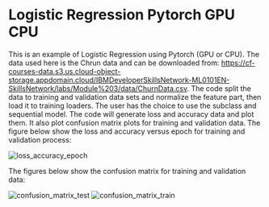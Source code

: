 # Logistic Regression Pytorch GPU CPU
This is an example of Logistic Regression using Pytorch (GPU or CPU). The data used here is the Chrun data and can be downloaded from: https://cf-courses-data.s3.us.cloud-object-storage.appdomain.cloud/IBMDeveloperSkillsNetwork-ML0101EN-SkillsNetwork/labs/Module%203/data/ChurnData.csv. The code split the data to training and validation data sets and normalize the feature part, then load it to training loaders. The user has the choice to use the subclass and sequential model. The code will generate loss and accuracy data and plot them. It also plot confusion matrix plots for training and validation data. 
The figure below show the loss and accuracy versus epoch for training and validation process:

![loss_accuracy_epoch](https://user-images.githubusercontent.com/12114448/222920512-ee430971-84b5-43c2-a845-9e956ca181a0.png)


The figures below show the confusion matrix for training and validation data:

![confusion_matrix_test](https://user-images.githubusercontent.com/12114448/222920523-2eae994c-42c8-4685-98dd-0d910f1fa576.png)
![confusion_matrix_train](https://user-images.githubusercontent.com/12114448/222920525-fe254a7c-3fa6-4704-b272-d46f7ae37483.png)
